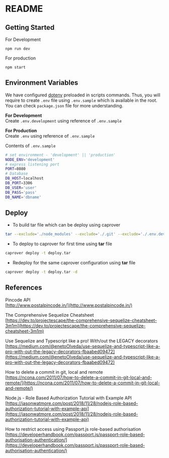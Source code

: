 # README

## Getting Started

For Development

```
npm run dev
```

For production

```
npm start
```

## Environment Variables

We have configured [dotenv](https://www.npmjs.com/package/dotenv) preloaded in scripts commands. Thus, you will require to create `.env` file using `.env.sample` which is available in the root.<br>
You can check `package.json` file for more understanding.

**For Development**<br>
Create `.env.development` using reference of `.env.sample`

**For Production**<br>
Create `.env` using reference of `.env.sample`

Contents of `.env.sample`

```sh
# set environment - 'development' || 'production'
NODE_ENV='development'
# express listening port
PORT=8080
# Database
DB_HOST=localhost
DB_PORT=3306
DB_USER='user'
DB_PASS='pass'
DB_NAME='dbname'
```

## Deploy

-   To build tar file which can be deploy using caprover

```bash
tar --exclude='./node_modules' --exclude='./.git' --exclude='./.env.development' --exclude='./.env.production' --exclude='./.env.sample' -cvf deploy.tar .
```

-   To deploy to caprover for first time using **tar** file

```bash
caprover deploy -t deploy.tar
```

-   Redeploy for the same caprover configuration using **tar** file

```bash
caprover deploy -t deploy.tar -d
```

## References

Pincode API<br>
[http://www.postalpincode.in/](http://www.postalpincode.in/)

The Comprehensive Sequelize Cheatsheet<br>
[https://dev.to/projectescape/the-comprehensive-sequelize-cheatsheet-3m1m](https://dev.to/projectescape/the-comprehensive-sequelize-cheatsheet-3m1m)

Use Sequelize and Typescript like a pro! With/out the LEGACY decorators
[https://medium.com/@enetoOlveda/use-sequelize-and-typescript-like-a-pro-with-out-the-legacy-decorators-fbaabed09472](https://medium.com/@enetoOlveda/use-sequelize-and-typescript-like-a-pro-with-out-the-legacy-decorators-fbaabed09472)

How to delete a commit in git, local and remote<br>
[https://ncona.com/2011/07/how-to-delete-a-commit-in-git-local-and-remote/](https://ncona.com/2011/07/how-to-delete-a-commit-in-git-local-and-remote/)

Node.js - Role Based Authorization Tutorial with Example API
[https://jasonwatmore.com/post/2018/11/28/nodejs-role-based-authorization-tutorial-with-example-api](https://jasonwatmore.com/post/2018/11/28/nodejs-role-based-authorization-tutorial-with-example-api)

How to restrict access using Passport.js role-based authorisation
[https://developerhandbook.com/passport.js/passport-role-based-authorisation-authentication/](https://developerhandbook.com/passport.js/passport-role-based-authorisation-authentication/)
